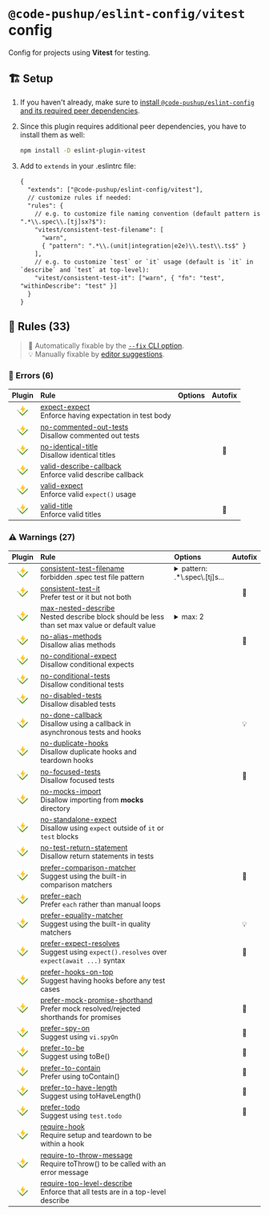 # `@code-pushup/eslint-config/vitest` config

Config for projects using **Vitest** for testing.

## 🏗️ Setup

1. If you haven't already, make sure to [install `@code-pushup/eslint-config` and its required peer dependencies](../README.md#🏗️-setup).
2. Since this plugin requires additional peer dependencies, you have to install them as well:
   
   ```sh
   npm install -D eslint-plugin-vitest
   ```
3. Add to `extends` in your .eslintrc file:
   
   ```jsonc
   {
     "extends": ["@code-pushup/eslint-config/vitest"],
     // customize rules if needed:
     "rules": {
       // e.g. to customize file naming convention (default pattern is ".*\\.spec\\.[tj]sx?$"):
       "vitest/consistent-test-filename": [
         "warn",
         { "pattern": ".*\\.(unit|integration|e2e)\\.test\\.ts$" }
       ],
       // e.g. to customize `test` or `it` usage (default is `it` in `describe` and `test` at top-level):
       "vitest/consistent-test-it": ["warn", { "fn": "test", "withinDescribe": "test" }]
     }
   }
   ```


## 📏 Rules (33)

> 🔧 Automatically fixable by the [`--fix` CLI option](https://eslint.org/docs/user-guide/command-line-interface#--fix).<br>💡 Manually fixable by [editor suggestions](https://eslint.org/docs/developer-guide/working-with-rules#providing-suggestions).

### 🚨 Errors (6)

| Plugin | Rule | Options | Autofix |
| :-: | :-- | :-- | :-: |
| [![vitest](./icons/material/vitest.png)](https://github.com/veritem/eslint-plugin-vitest#readme) | [expect-expect](https://github.com/veritem/eslint-plugin-vitest/blob/main/docs/rules/expect-expect.md)<br>Enforce having expectation in test body |  |  |
| [![vitest](./icons/material/vitest.png)](https://github.com/veritem/eslint-plugin-vitest#readme) | [no-commented-out-tests](https://github.com/veritem/eslint-plugin-vitest/blob/main/docs/rules/no-commented-out-tests.md)<br>Disallow commented out tests |  |  |
| [![vitest](./icons/material/vitest.png)](https://github.com/veritem/eslint-plugin-vitest#readme) | [no-identical-title](https://github.com/veritem/eslint-plugin-vitest/blob/main/docs/rules/no-identical-title.md)<br>Disallow identical titles |  | 🔧 |
| [![vitest](./icons/material/vitest.png)](https://github.com/veritem/eslint-plugin-vitest#readme) | [valid-describe-callback](https://github.com/veritem/eslint-plugin-vitest/blob/main/docs/rules/valid-describe-callback.md)<br>Enforce valid describe callback |  |  |
| [![vitest](./icons/material/vitest.png)](https://github.com/veritem/eslint-plugin-vitest#readme) | [valid-expect](https://github.com/veritem/eslint-plugin-vitest/blob/main/docs/rules/valid-expect.md)<br>Enforce valid `expect()` usage |  |  |
| [![vitest](./icons/material/vitest.png)](https://github.com/veritem/eslint-plugin-vitest#readme) | [valid-title](https://github.com/veritem/eslint-plugin-vitest/blob/main/docs/rules/valid-title.md)<br>Enforce valid titles |  | 🔧 |

### ⚠️ Warnings (27)

| Plugin | Rule | Options | Autofix |
| :-: | :-- | :-- | :-: |
| [![vitest](./icons/material/vitest.png)](https://github.com/veritem/eslint-plugin-vitest#readme) | [consistent-test-filename](https://github.com/veritem/eslint-plugin-vitest/blob/main/docs/rules/consistent-test-filename.md)<br>forbidden .spec test file pattern | <details><summary>pattern: .\*\\.spec\\.[tj]s...</summary><pre>{<br>  "pattern": ".\*\\\\.spec\\\\.[tj]sx?$",<br>  "allTestPattern": ".\*\\\\.(test\|spec)\\\\.[tj]sx?$"<br>}</pre></details> |  |
| [![vitest](./icons/material/vitest.png)](https://github.com/veritem/eslint-plugin-vitest#readme) | [consistent-test-it](https://github.com/veritem/eslint-plugin-vitest/blob/main/docs/rules/consistent-test-it.md)<br>Prefer test or it but not both |  | 🔧 |
| [![vitest](./icons/material/vitest.png)](https://github.com/veritem/eslint-plugin-vitest#readme) | [max-nested-describe](https://github.com/veritem/eslint-plugin-vitest/blob/main/docs/rules/max-nested-describe.md)<br>Nested describe block should be less than set max value or default value | <details><summary>max: 2</summary><pre>{<br>  "max": 2<br>}</pre></details> |  |
| [![vitest](./icons/material/vitest.png)](https://github.com/veritem/eslint-plugin-vitest#readme) | [no-alias-methods](https://github.com/veritem/eslint-plugin-vitest/blob/main/docs/rules/no-alias-methods.md)<br>Disallow alias methods |  | 🔧 |
| [![vitest](./icons/material/vitest.png)](https://github.com/veritem/eslint-plugin-vitest#readme) | [no-conditional-expect](https://github.com/veritem/eslint-plugin-vitest/blob/main/docs/rules/no-conditional-expect.md)<br>Disallow conditional expects |  |  |
| [![vitest](./icons/material/vitest.png)](https://github.com/veritem/eslint-plugin-vitest#readme) | [no-conditional-tests](https://github.com/veritem/eslint-plugin-vitest/blob/main/docs/rules/no-conditional-tests.md)<br>Disallow conditional tests |  |  |
| [![vitest](./icons/material/vitest.png)](https://github.com/veritem/eslint-plugin-vitest#readme) | [no-disabled-tests](https://github.com/veritem/eslint-plugin-vitest/blob/main/docs/rules/no-disabled-tests.md)<br>Disallow disabled tests |  |  |
| [![vitest](./icons/material/vitest.png)](https://github.com/veritem/eslint-plugin-vitest#readme) | [no-done-callback](https://github.com/veritem/eslint-plugin-vitest/blob/main/docs/rules/no-done-callback.md)<br>Disallow using a callback in asynchronous tests and hooks |  | 💡 |
| [![vitest](./icons/material/vitest.png)](https://github.com/veritem/eslint-plugin-vitest#readme) | [no-duplicate-hooks](https://github.com/veritem/eslint-plugin-vitest/blob/main/docs/rules/no-duplicate-hooks.md)<br>Disallow duplicate hooks and teardown hooks |  |  |
| [![vitest](./icons/material/vitest.png)](https://github.com/veritem/eslint-plugin-vitest#readme) | [no-focused-tests](https://github.com/veritem/eslint-plugin-vitest/blob/main/docs/rules/no-focused-tests.md)<br>Disallow focused tests |  | 🔧 |
| [![vitest](./icons/material/vitest.png)](https://github.com/veritem/eslint-plugin-vitest#readme) | [no-mocks-import](https://github.com/veritem/eslint-plugin-vitest/blob/main/docs/rules/no-mocks-import.md)<br>Disallow importing from __mocks__ directory |  |  |
| [![vitest](./icons/material/vitest.png)](https://github.com/veritem/eslint-plugin-vitest#readme) | [no-standalone-expect](https://github.com/veritem/eslint-plugin-vitest/blob/main/docs/rules/no-standalone-expect.md)<br>Disallow using `expect` outside of `it` or `test` blocks |  |  |
| [![vitest](./icons/material/vitest.png)](https://github.com/veritem/eslint-plugin-vitest#readme) | [no-test-return-statement](https://github.com/veritem/eslint-plugin-vitest/blob/main/docs/rules/no-test-return-statement.md)<br>Disallow return statements in tests |  |  |
| [![vitest](./icons/material/vitest.png)](https://github.com/veritem/eslint-plugin-vitest#readme) | [prefer-comparison-matcher](https://github.com/veritem/eslint-plugin-vitest/blob/main/docs/rules/prefer-comparison-matcher.md)<br>Suggest using the built-in comparison matchers |  | 🔧 |
| [![vitest](./icons/material/vitest.png)](https://github.com/veritem/eslint-plugin-vitest#readme) | [prefer-each](https://github.com/veritem/eslint-plugin-vitest/blob/main/docs/rules/prefer-each.md)<br>Prefer `each` rather than manual loops |  |  |
| [![vitest](./icons/material/vitest.png)](https://github.com/veritem/eslint-plugin-vitest#readme) | [prefer-equality-matcher](https://github.com/veritem/eslint-plugin-vitest/blob/main/docs/rules/prefer-equality-matcher.md)<br>Suggest using the built-in quality matchers |  | 💡 |
| [![vitest](./icons/material/vitest.png)](https://github.com/veritem/eslint-plugin-vitest#readme) | [prefer-expect-resolves](https://github.com/veritem/eslint-plugin-vitest/blob/main/docs/rules/prefer-expect-resolves.md)<br>Suggest using `expect().resolves` over `expect(await ...)` syntax |  | 🔧 |
| [![vitest](./icons/material/vitest.png)](https://github.com/veritem/eslint-plugin-vitest#readme) | [prefer-hooks-on-top](https://github.com/veritem/eslint-plugin-vitest/blob/main/docs/rules/prefer-hooks-on-top.md)<br>Suggest having hooks before any test cases |  |  |
| [![vitest](./icons/material/vitest.png)](https://github.com/veritem/eslint-plugin-vitest#readme) | [prefer-mock-promise-shorthand](https://github.com/veritem/eslint-plugin-vitest/blob/main/docs/rules/prefer-mock-promise-shorthand.md)<br>Prefer mock resolved/rejected shorthands for promises |  | 🔧 |
| [![vitest](./icons/material/vitest.png)](https://github.com/veritem/eslint-plugin-vitest#readme) | [prefer-spy-on](https://github.com/veritem/eslint-plugin-vitest/blob/main/docs/rules/prefer-spy-on.md)<br>Suggest using `vi.spyOn` |  | 🔧 |
| [![vitest](./icons/material/vitest.png)](https://github.com/veritem/eslint-plugin-vitest#readme) | [prefer-to-be](https://github.com/veritem/eslint-plugin-vitest/blob/main/docs/rules/prefer-to-be.md)<br>Suggest using toBe() |  | 🔧 |
| [![vitest](./icons/material/vitest.png)](https://github.com/veritem/eslint-plugin-vitest#readme) | [prefer-to-contain](https://github.com/veritem/eslint-plugin-vitest/blob/main/docs/rules/prefer-to-contain.md)<br>Prefer using toContain() |  | 🔧 |
| [![vitest](./icons/material/vitest.png)](https://github.com/veritem/eslint-plugin-vitest#readme) | [prefer-to-have-length](https://github.com/veritem/eslint-plugin-vitest/blob/main/docs/rules/prefer-to-have-length.md)<br>Suggest using toHaveLength() |  | 🔧 |
| [![vitest](./icons/material/vitest.png)](https://github.com/veritem/eslint-plugin-vitest#readme) | [prefer-todo](https://github.com/veritem/eslint-plugin-vitest/blob/main/docs/rules/prefer-todo.md)<br>Suggest using `test.todo` |  | 🔧 |
| [![vitest](./icons/material/vitest.png)](https://github.com/veritem/eslint-plugin-vitest#readme) | [require-hook](https://github.com/veritem/eslint-plugin-vitest/blob/main/docs/rules/require-hook.md)<br>Require setup and teardown to be within a hook |  |  |
| [![vitest](./icons/material/vitest.png)](https://github.com/veritem/eslint-plugin-vitest#readme) | [require-to-throw-message](https://github.com/veritem/eslint-plugin-vitest/blob/main/docs/rules/require-to-throw-message.md)<br>Require toThrow() to be called with an error message |  |  |
| [![vitest](./icons/material/vitest.png)](https://github.com/veritem/eslint-plugin-vitest#readme) | [require-top-level-describe](https://github.com/veritem/eslint-plugin-vitest/blob/main/docs/rules/require-top-level-describe.md)<br>Enforce that all tests are in a top-level describe |  |  |